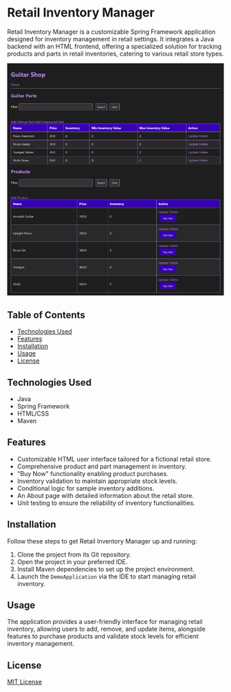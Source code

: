 # Retail Inventory Manager

Retail Inventory Manager is a customizable Spring Framework application designed for inventory management in retail settings. It integrates a Java backend with an HTML frontend, offering a specialized solution for tracking products and parts in retail inventories, catering to various retail store types.

![Web interface for Guitar Shop](assets/guitar_shop_inventory.png)

## Table of Contents

- [Technologies Used](#technologies-used)
- [Features](#features)
- [Installation](#installation)
- [Usage](#usage)
- [License](#license)

## Technologies Used

- Java
- Spring Framework
- HTML/CSS
- Maven

## Features

- Customizable HTML user interface tailored for a fictional retail store.
- Comprehensive product and part management in inventory.
- "Buy Now" functionality enabling product purchases.
- Inventory validation to maintain appropriate stock levels.
- Conditional logic for sample inventory additions.
- An About page with detailed information about the retail store.
- Unit testing to ensure the reliability of inventory functionalities.

## Installation

Follow these steps to get Retail Inventory Manager up and running:

1. Clone the project from its Git repository.
2. Open the project in your preferred IDE.
3. Install Maven dependencies to set up the project environment.
4. Launch the `DemoApplication` via the IDE to start managing retail inventory.

## Usage

The application provides a user-friendly interface for managing retail inventory, allowing users to add, remove, and update items, alongside features to purchase products and validate stock levels for efficient inventory management.

## License

[MIT License](LICENSE)
